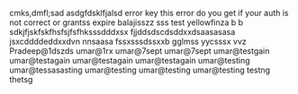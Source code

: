 
cmks,dmfl;sad
asdgfdsklfjalsd
error key
this error do you get if your auth is not correct or grantss expire balajisszz
sss
test yellowfinza b b
sdkjfjskfskfhsfsjfsfhksssdddxsx
fjjddsdscdsddxxdsaasasasa
jsxcddddeddxxdvn nnsaasa
fssxsssdssxxb
gglmss
yycsssx
vvz
Pradeep@1dszds
umar@1rx
umar@7sept
umar@7sept
umar@testgain
umar@testagain
umar@testagain
umar@testagain
umar@testing
umar@tessasasting
umar@testing
umar@testing
umar@testing
testng
thetsg
